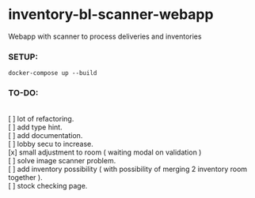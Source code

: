 # inventory-bl-scanner-webapp
Webapp with scanner to process deliveries and inventories 

### SETUP:
```
docker-compose up --build
```


### TO-DO:
<br>[ ] lot of refactoring.
<br>[ ] add type hint.
<br>[ ] add documentation.
<br>[ ] lobby secu to increase.
<br>[x] small adjustment to room ( waiting modal on validation ) 
<br>[ ] solve image scanner problem.
<br>[ ] add inventory possibility ( with possibility of merging 2 inventory room together ).
<br>[ ] stock checking page.
